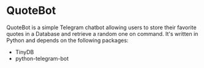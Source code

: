 # QuoteBot

QuoteBot is a simple Telegram chatbot allowing users to store their favorite quotes in a Database and retrieve a random one on command.
It's written in Python and depends on the following packages:
- TinyDB
- python-telegram-bot